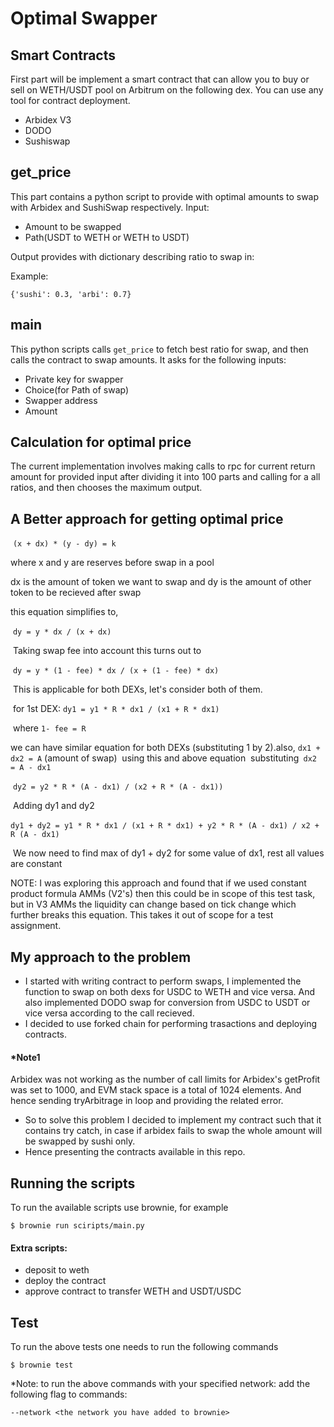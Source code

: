 # Optimal Swapper
## Smart Contracts 
First part will be implement a smart contract that can allow you to buy or sell on
WETH/USDT pool on Arbitrum on the following dex. You can use any tool for contract
deployment.
- Arbidex V3
- DODO
- Sushiswap

## get_price
This part contains a python script to provide with optimal amounts to swap with Arbidex and SushiSwap respectively.
Input:
- Amount to be swapped
- Path(USDT to WETH or WETH to USDT)

Output provides with dictionary describing ratio to swap in:

Example:
```
{'sushi': 0.3, 'arbi': 0.7}
```

## main
This python scripts calls `get_price` to fetch best ratio for swap, and then calls the contract to swap amounts.
It asks for the following inputs:
- Private key for swapper
- Choice(for Path of swap)
- Swapper address
- Amount

## Calculation for optimal price
The current implementation involves making calls to rpc for current return amount for provided input after dividing it into 100 parts and calling for a all ratios, and then chooses the maximum output.

## A Better approach for getting optimal price
​
`(x + dx) * (y - dy) = k`

where x and y are reserves before swap in a pool

dx is the amount of token we want to swap and dy is the amount of other token to be recieved after swap
​

this equation simplifies to,

​
`dy = y * dx / (x + dx)`

​
Taking swap fee into account this turns out to

​
`dy = y * (1 - fee) * dx / (x + (1 - fee) * dx)`

​
This is applicable for both DEXs, let's consider both of them.

​
for 1st DEX: `dy1 = y1 * R * dx1 / (x1 + R * dx1)`

​
where `1- fee = R`

we can have similar equation for both DEXs (substituting 1 by 2).
​also, `dx1 + dx2 = A` (amount of swap)
​
using this and above equation
​
substituting` dx2 = A - dx1`

​
`dy2 = y2 * R * (A - dx1) / (x2 + R * (A - dx1))`

​
Adding dy1 and dy2

​
`dy1 + dy2 = y1 * R * dx1 / (x1 + R * dx1) + y2 * R * (A - dx1) / x2 + R (A - dx1)`

​
We now need to find max of dy1 + dy2 for some value of dx1, rest all values are constant
​

NOTE: I was exploring this approach and found that if we used constant product formula AMMs (V2's) then this could be in scope of this test task, but in V3 AMMs the liquidity can change based on tick change which further breaks this equation. This takes it out of scope for a test assignment.

## My approach to the problem
- I started with writing contract to perform swaps, I implemented the function to swap on both dexs for USDC to WETH and vice versa. And also implemented DODO swap for conversion from USDC to USDT or vice versa according to the call recieved.
- I decided to use forked chain for performing trasactions and deploying contracts.

#### *Note1
Arbidex was not working as the number of call limits for Arbidex's getProfit was set to 1000, and EVM stack space is a total of 1024 elements. And hence sending tryArbitrage in loop and providing the related error.

- So to solve this problem I decided to implement my contract such that it contains try catch, in case if arbidex fails to swap the whole amount will be swapped by sushi only.
- Hence presenting the contracts available in this repo.

## Running the scripts
To run the available scripts use brownie, for example
```
$ brownie run sciripts/main.py
```
#### Extra scripts:
- deposit to weth
- deploy the contract
- approve contract to transfer WETH and USDT/USDC

## Test
To run the above tests one needs to run the following commands
```
$ brownie test
```

*Note: to run the above commands with your specified network: add the following flag to commands:
```
--network <the network you have added to brownie>
```

